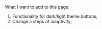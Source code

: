 What I want to add to this page:

1. Functionality for dark/light theme buttons;
2. Change a steps of adaptivity;